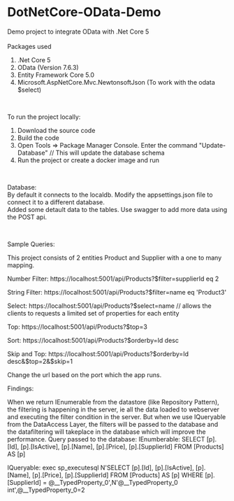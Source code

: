 # DotNetCore-OData-Demo
Demo project to integrate OData with .Net Core 5
<br/><br/>
Packages used
1. .Net Core 5
2. OData (Version 7.6.3)
3. Entity Framework Core 5.0
4. Microsoft.AspNetCore.Mvc.NewtonsoftJson (To work with the odata $select)


<br/>

To run the project locally:
1. Download the source code
2. Build the code
3. Open Tools => Package Manager Console.
    Enter the command "Update-Database" // This will update the database schema
4. Run the project or create a docker image and run

<br/>  

Database:<br/>
By default it connects to the localdb. Modify the appsettings.json file to connect it to a different database. <br/>
Added some detault data to the tables. Use swagger to add more data using the POST api.

<br/>

Sample Queries:

This project consists of 2 entities Product and Supplier with a one to many mapping.

Number Filter: https://localhost:5001/api/Products?$filter=supplierId eq 2

String Filter: https://localhost:5001/api/Products?$filter=name eq 'Product3'

Select: https://localhost:5001/api/Products?$select=name // allows the clients to requests a limited set of properties for each entity 

Top: https://localhost:5001/api/Products?$top=3

Sort: https://localhost:5001/api/Products?$orderby=Id desc

Skip and Top: https://localhost:5001/api/Products?$orderby=Id desc&$top=2&$skip=1

Change the url based on the port which the app runs.

Findings:

When we return IEnumerable from the datastore (like Repository Pattern), the filtering is happening in the server, ie all the data loaded to webserver and executing the filter condition in the server.
But when we use IQueryable from the DataAccess Layer, the filters will be passed to the database and the datafiltering will takeplace in the database which will improve the performance.
Query passed to the database:
IEnumberable:
SELECT [p].[Id], [p].[IsActive], [p].[Name], [p].[Price], [p].[SupplierId]
FROM [Products] AS [p]

IQueryable:
exec sp_executesql N'SELECT [p].[Id], [p].[IsActive], [p].[Name], [p].[Price], [p].[SupplierId]
FROM [Products] AS [p]
WHERE [p].[SupplierId] = @__TypedProperty_0',N'@__TypedProperty_0 int',@__TypedProperty_0=2
